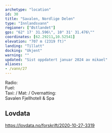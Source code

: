 ```yaml
---
archetype: "location"
id: 30
title: "Savalen, Nordlige Delen"
type: "Innlandsvann"
regioner: ["Østlandet"]
gps: "62° 17' 31.596\", 10° 31' 31.476\""
coordinates: [62.29211,10.52541]
elevation: "707 m (2319 ft)"
landing: "Tillatt"
docking: "Ukjent"
warning: ""
updated: "Sist oppdatert januar 2024 av mikael"
aliases:
- /vann/27
---
```


Radio:\
Fuel:\
Taxi: / Mat: / Overnatting:\
Savalen Fjellhotell & Spa

## Lovdata

https://lovdata.no/forskrift/2020-10-27-3319


